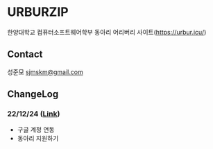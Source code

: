 # URBURZIP

한양대학교 컴퓨터소프트웨어학부 동아리 어리버리 사이트(https://urbur.icu/)

## Contact

성준모 <sjmskm@gmail.com>

## ChangeLog

### 22/12/24 ([Link](https://github.com/wnsah814/urburzip/wiki/221224))

-   구글 계정 연동
-   동아리 지원하기
